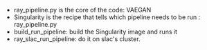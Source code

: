 * ray_pipeline.py is the core of the code: VAEGAN
* Singularity is the recipe that tells which pipeline needs to be run : ray_pipeline.py
* build_run_pipeline: build the Singularity image and runs it
* ray_slac_run_pipeline: do it on slac's cluster.
